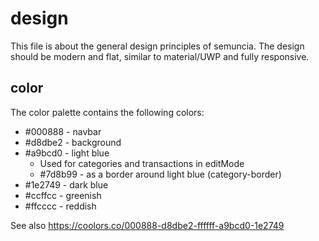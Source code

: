 # design
This file is about the general design principles of semuncia. The design should
be modern and flat, similar to material/UWP and fully responsive.

## color
The color palette contains the following colors:
* #000888 - navbar
* #d8dbe2 - background
* #a9bcd0 - light blue
	* Used for categories and transactions in editMode
	* #7d8b99 - as a border around light blue (category-border)
* #1e2749 - dark blue
* #ccffcc - greenish
* #ffcccc - reddish

See also https://coolors.co/000888-d8dbe2-ffffff-a9bcd0-1e2749
